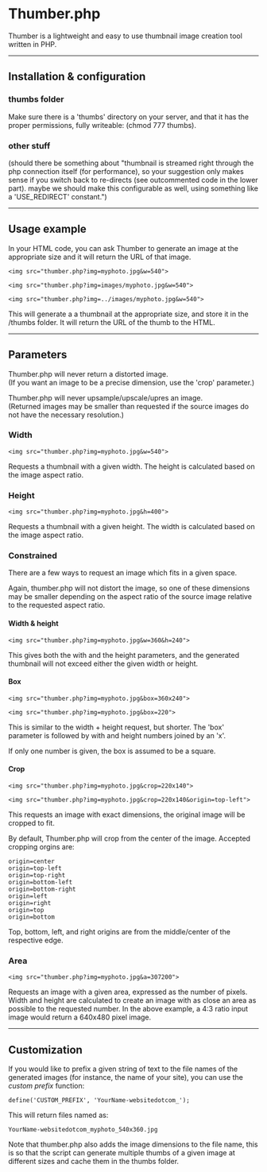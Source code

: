 # Thumber.php

Thumber is a lightweight and easy to use thumbnail image creation tool written in PHP.

- - - - - - - - - -

## Installation & configuration

### thumbs folder
Make sure there is a 'thumbs' directory on your server, and that it has the proper permissions, fully writeable: (chmod 777 thumbs).

### other stuff
(should there be something about "thumbnail is streamed right through the php connection itself (for performance), so your suggestion only makes sense if you switch back to re-directs (see outcommented code in the lower part). maybe we should make this configurable as well, using something like a 'USE_REDIRECT' constant.")


- - - - - - - - - -

## Usage example

In your HTML code, you can ask Thumber to generate an image at the appropriate size and it will return the URL of that image.

	<img src="thumber.php?img=myphoto.jpg&w=540">

	<img src="thumber.php?img=images/myphoto.jpg&w=540">

	<img src="thumber.php?img=../images/myphoto.jpg&w=540">


This will generate a a thumbnail at the appropriate size, and store it in the /thumbs folder. It will return the URL of the thumb to the HTML.


- - - - - - - - - -

## Parameters

Thumber.php will never return a distorted image.  
(If you want an image to be a precise dimension, use the 'crop' parameter.)

Thumber.php will never upsample/upscale/upres an image.  
(Returned images may be smaller than requested if the source images do not have the necessary resolution.)


### Width

	<img src="thumber.php?img=myphoto.jpg&w=540">

Requests a thumbnail with a given width. The height is calculated based on the image aspect ratio.


### Height

	<img src="thumber.php?img=myphoto.jpg&h=400">

Requests a thumbnail with a given height. The width is calculated based on the image aspect ratio.


### Constrained

There are a few ways to request an image which fits in a given space.

Again, thumber.php will not distort the image, so one of these dimensions may be smaller depending on the aspect ratio of the source image relative to the requested aspect ratio.

#### Width & height

	<img src="thumber.php?img=myphoto.jpg&w=360&h=240">

This gives both the with and the height parameters, and the generated thumbnail will not exceed either the given width or height. 

#### Box

	<img src="thumber.php?img=myphoto.jpg&box=360x240">

	<img src="thumber.php?img=myphoto.jpg&box=220">

This is similar to the width + height request, but shorter. The 'box' parameter is followed by with and height numbers joined by an 'x'. 

If only one number is given, the box is assumed to be a square.

#### Crop

	<img src="thumber.php?img=myphoto.jpg&crop=220x140">

	<img src="thumber.php?img=myphoto.jpg&crop=220x140&origin=top-left">

This requests an image with exact dimensions, the original image will be cropped to fit.

By default, Thumber.php will crop from the center of the image. Accepted cropping orgins are:

	origin=center
	origin=top-left
	origin=top-right
	origin=bottom-left
	origin=bottom-right
	origin=left
	origin=right
	origin=top
	origin=bottom

Top, bottom, left, and right origins are from the middle/center of the respective edge.


### Area

	<img src="thumber.php?img=myphoto.jpg&a=307200">

Requests an image with a given area, expressed as the number of pixels. Width and height are calculated to create an image with as close an area as possible to the requested number. In the above example, a 4:3 ratio input image would return a 640x480 pixel image.


- - - - - - - - - -

## Customization

If you would like to prefix a given string of text to the file names of the generated images (for instance, the name of your site), you can use the *custom prefix* function:

	define('CUSTOM_PREFIX', 'YourName-websitedotcom_');

This will return files named as:

	YourName-websitedotcom_myphoto_540x360.jpg

Note that thumber.php also adds the image dimensions to the file name, this is so that the script can generate multiple thumbs of a given image at different sizes and cache them in the thumbs folder.

